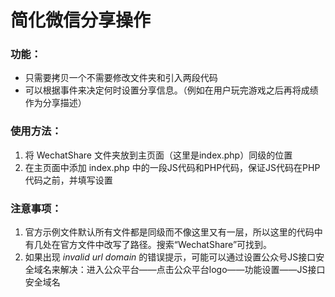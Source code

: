 # 简化微信分享操作

### 功能：
* 只需要拷贝一个不需要修改文件夹和引入两段代码
* 可以根据事件来决定何时设置分享信息。（例如在用户玩完游戏之后再将成绩作为分享描述）

### 使用方法：
1. 将 WechatShare 文件夹放到主页面（这里是index.php）同级的位置
2. 在主页面中添加 index.php 中的一段JS代码和PHP代码，保证JS代码在PHP代码之前，并填写设置

### 注意事项：
1. 官方示例文件默认所有文件都是同级而不像这里又有一层，所以这里的代码中有几处在官方文件中改写了路径。搜索“WechatShare”可找到。
2. 如果出现 *invalid url domain* 的错误提示，可能可以通过设置公众号JS接口安全域名来解决：进入公众平台——点击公众平台logo——功能设置——JS接口安全域名 


